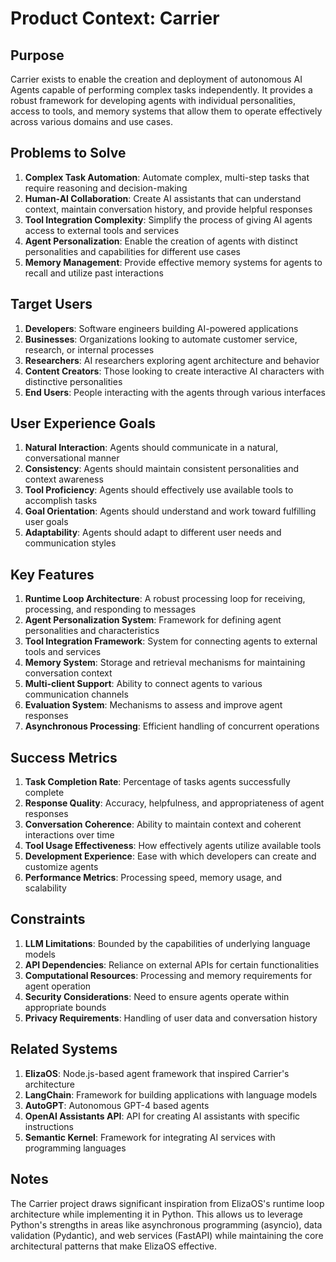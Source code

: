 # Product Context: Carrier

## Purpose
Carrier exists to enable the creation and deployment of autonomous AI Agents capable of performing complex tasks independently. It provides a robust framework for developing agents with individual personalities, access to tools, and memory systems that allow them to operate effectively across various domains and use cases.

## Problems to Solve
1. **Complex Task Automation**: Automate complex, multi-step tasks that require reasoning and decision-making
2. **Human-AI Collaboration**: Create AI assistants that can understand context, maintain conversation history, and provide helpful responses
3. **Tool Integration Complexity**: Simplify the process of giving AI agents access to external tools and services
4. **Agent Personalization**: Enable the creation of agents with distinct personalities and capabilities for different use cases
5. **Memory Management**: Provide effective memory systems for agents to recall and utilize past interactions

## Target Users
1. **Developers**: Software engineers building AI-powered applications
2. **Businesses**: Organizations looking to automate customer service, research, or internal processes
3. **Researchers**: AI researchers exploring agent architecture and behavior
4. **Content Creators**: Those looking to create interactive AI characters with distinctive personalities
5. **End Users**: People interacting with the agents through various interfaces

## User Experience Goals
1. **Natural Interaction**: Agents should communicate in a natural, conversational manner
2. **Consistency**: Agents should maintain consistent personalities and context awareness
3. **Tool Proficiency**: Agents should effectively use available tools to accomplish tasks
4. **Goal Orientation**: Agents should understand and work toward fulfilling user goals
5. **Adaptability**: Agents should adapt to different user needs and communication styles

## Key Features
1. **Runtime Loop Architecture**: A robust processing loop for receiving, processing, and responding to messages
2. **Agent Personalization System**: Framework for defining agent personalities and characteristics
3. **Tool Integration Framework**: System for connecting agents to external tools and services
4. **Memory System**: Storage and retrieval mechanisms for maintaining conversation context
5. **Multi-client Support**: Ability to connect agents to various communication channels
6. **Evaluation System**: Mechanisms to assess and improve agent responses
7. **Asynchronous Processing**: Efficient handling of concurrent operations

## Success Metrics
1. **Task Completion Rate**: Percentage of tasks agents successfully complete
2. **Response Quality**: Accuracy, helpfulness, and appropriateness of agent responses
3. **Conversation Coherence**: Ability to maintain context and coherent interactions over time
4. **Tool Usage Effectiveness**: How effectively agents utilize available tools
5. **Development Experience**: Ease with which developers can create and customize agents
6. **Performance Metrics**: Processing speed, memory usage, and scalability

## Constraints
1. **LLM Limitations**: Bounded by the capabilities of underlying language models
2. **API Dependencies**: Reliance on external APIs for certain functionalities
3. **Computational Resources**: Processing and memory requirements for agent operation
4. **Security Considerations**: Need to ensure agents operate within appropriate bounds
5. **Privacy Requirements**: Handling of user data and conversation history

## Related Systems
1. **ElizaOS**: Node.js-based agent framework that inspired Carrier's architecture
2. **LangChain**: Framework for building applications with language models
3. **AutoGPT**: Autonomous GPT-4 based agents
4. **OpenAI Assistants API**: API for creating AI assistants with specific instructions
5. **Semantic Kernel**: Framework for integrating AI services with programming languages

## Notes
The Carrier project draws significant inspiration from ElizaOS's runtime loop architecture while implementing it in Python. This allows us to leverage Python's strengths in areas like asynchronous programming (asyncio), data validation (Pydantic), and web services (FastAPI) while maintaining the core architectural patterns that make ElizaOS effective.
